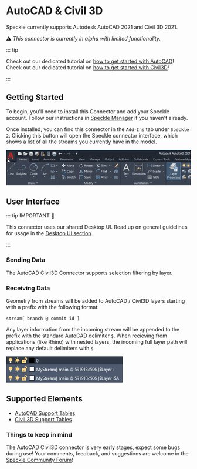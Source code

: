 # AutoCAD & Civil 3D

Speckle currently supports Autodesk AutoCAD 2021 and Civil 3D 2021.

⚠ _This connector is currently in alpha with limited functionality._

::: tip

Check out our dedicated tutorial on [how to get started with AutoCAD](https://speckle.systems/tutorials/getting-started-with-speckle-for-autocad/)!
Check out our dedicated tutorial on [how to get started with Civil3D](https://speckle.systems/tutorials/getting-started-with-speckle-for-civil3d/)!

:::

## Getting Started

To begin, you'll need to install this Connector and add your Speckle account. Follow our instructions in [Speckle Manager](/user/manager) if you haven't already.

Once installed, you can find this connector in the `Add-Ins` tab under `Speckle 2`. Clicking this button will open the Speckle connector interface, which shows a list of all the streams you currently have in the model.

![](./img-acad/setup-plugin.gif)

## User Interface

::: tip IMPORTANT 🙌

This connector uses our shared Desktop UI. Read up on general guidelines for usage in the [Desktop UI section](/user/ui).

:::

### Sending Data

The AutoCAD Civil3D Connector supports selection filtering by layer.

### Receiving Data

Geometry from streams will be added to AutoCAD / Civil3D layers starting with a prefix with the following format:

```
stream[ branch @ commit id ]
```

Any layer information from the incoming stream will be appended to the prefix with the standard AutoCAD delimiter `$`. When recieving from applications (like Rhino) with nested layers, the incoming full layer path will replace any default delimiters with `$`.

![](./img-acad/receiving-layers.png)

## Supported Elements

- [AutoCAD Support Tables](/user/support-tables.html#autocad)
- [Civil 3D Support Tables](/user/support-tables.html#civil-3d)

### Things to keep in mind

The AutoCAD Civil3D connector is very early stages, expect some bugs during use! Your comments, feedback, and suggestions are welcome in the [Speckle Community Forum](https://speckle.community/t/new-speckle-2-0-autocad-civil3d-suggestions/1155)!
